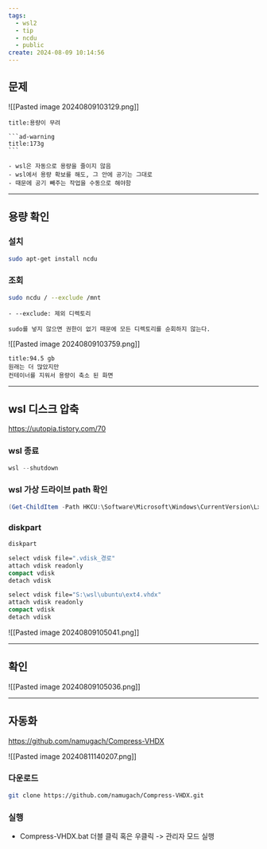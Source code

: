 ```yaml
---
tags:
  - wsl2
  - tip
  - ncdu
  - public
create: 2024-08-09 10:14:56
---
```

## 문제

![[Pasted image 20240809103129.png]]

`````ad-info
title:용량이 무려

```ad-warning
title:173g
```

- wsl은 자동으로 용량을 줄이지 않음
- wsl에서 용량 확보를 해도, 그 안에 공기는 그대로
- 때문에 공기 빼주는 작업을 수동으로 해야함
`````

---

## 용량 확인

### 설치
```sh
sudo apt-get install ncdu
```

### 조회
```sh
sudo ncdu / --exclude /mnt
```

```ad-info
- --exclude: 제외 디렉토리

sudo를 넣지 않으면 권한이 없기 때문에 모든 디렉토리를 순회하지 않는다.
```


![[Pasted image 20240809103759.png]]

```ad-note
title:94.5 gb
원래는 더 많았지만
컨테이너를 지워서 용량이 축소 된 화면
```


---

## wsl 디스크 압축

https://uutopia.tistory.com/70

### wsl 종료

```powershell
wsl --shutdown
```

### wsl 가상 드라이브 path 확인
```powershell
(Get-ChildItem -Path HKCU:\Software\Microsoft\Windows\CurrentVersion\Lxss | Where-Object {$_.GetValue('DistributionName') -eq 'Ubuntu' }).GetValue('BasePath') + '\ext4.vhdx'
```

### diskpart

```powershell
diskpart
```

```cmd
select vdisk file=".vdisk_경로"
attach vdisk readonly
compact vdisk
detach vdisk
```


```cmd
select vdisk file="S:\wsl\ubuntu\ext4.vhdx"
attach vdisk readonly
compact vdisk
detach vdisk
```


![[Pasted image 20240809105041.png]]

---

## 확인

![[Pasted image 20240809105036.png]]





---

## 자동화
https://github.com/namugach/Compress-VHDX


![[Pasted image 20240811140207.png]]

### 다운로드

```sh
git clone https://github.com/namugach/Compress-VHDX.git
```

### 실행

- Compress-VHDX.bat 더블 클릭 혹은 우클릭 -> 관리자 모드 실행

